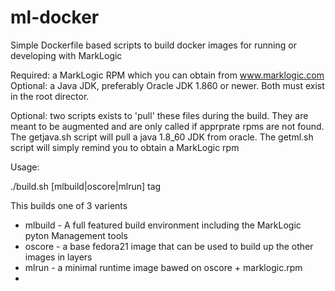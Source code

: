 # ml-docker
Simple Dockerfile based scripts to build docker images for running or developing with MarkLogic

Required: a MarkLogic RPM which you can obtain from www.marklogic.com
Optional: a Java JDK, preferably Oracle JDK  1.860 or newer.
Both must exist in the root director.

Optional: two scripts exists to 'pull' these files during the build.  They are meant to be augmented and
are only called if apprprate rpms are not found.
The getjava.sh script will pull a java 1.8_60 JDK from oracle.
The getml.sh script will simply remind you to obtain a MarkLogic rpm

Usage:

 ./build.sh  [mlbuild|oscore|mlrun]  tag
 
 This builds one of 3 varients
 
 * mlbuild - A full featured build environment including the MarkLogic pyton Management tools
 * oscore  - a base fedora21 image that can be used to build up the other images in layers
 * mlrun - a minimal runtime image bawed on oscore + marklogic.rpm
 * 
 
